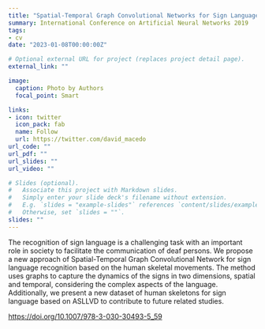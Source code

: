```yaml
---
title: "Spatial-Temporal Graph Convolutional Networks for Sign Language Recognition"
summary: International Conference on Artificial Neural Networks 2019
tags:
- cv
date: "2023-01-08T00:00:00Z"

# Optional external URL for project (replaces project detail page).
external_link: ""

image:
  caption: Photo by Authors
  focal_point: Smart

links:
- icon: twitter
  icon_pack: fab
  name: Follow
  url: https://twitter.com/david_macedo
url_code: ""
url_pdf: ""
url_slides: ""
url_video: ""

# Slides (optional).
#   Associate this project with Markdown slides.
#   Simply enter your slide deck's filename without extension.
#   E.g. `slides = "example-slides"` references `content/slides/example-slides.md`.
#   Otherwise, set `slides = ""`.
slides: ""
---
```


The recognition of sign language is a challenging task with an important role in society to facilitate the communication of deaf persons. We propose a new approach of Spatial-Temporal Graph Convolutional Network for sign language recognition based on the human skeletal movements. The method uses graphs to capture the dynamics of the signs in two dimensions, spatial and temporal, considering the complex aspects of the language. Additionally, we present a new dataset of human skeletons for sign language based on ASLLVD to contribute to future related studies.

https://doi.org/10.1007/978-3-030-30493-5_59
